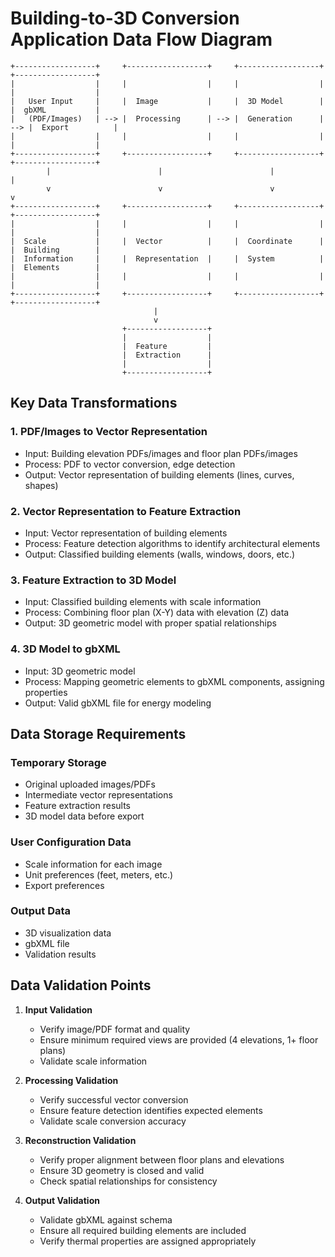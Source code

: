 # Building-to-3D Conversion Application Data Flow Diagram

```
+------------------+     +------------------+     +------------------+     +------------------+
|                  |     |                  |     |                  |     |                  |
|   User Input     |     |  Image           |     |  3D Model        |     |  gbXML           |
|   (PDF/Images)   | --> |  Processing      | --> |  Generation      | --> |  Export          |
|                  |     |                  |     |                  |     |                  |
+------------------+     +------------------+     +------------------+     +------------------+
        |                        |                        |                        |
        v                        v                        v                        v
+------------------+     +------------------+     +------------------+     +------------------+
|                  |     |                  |     |                  |     |                  |
|  Scale           |     |  Vector          |     |  Coordinate      |     |  Building        |
|  Information     |     |  Representation  |     |  System          |     |  Elements        |
|                  |     |                  |     |                  |     |                  |
+------------------+     +------------------+     +------------------+     +------------------+
                                |
                                v
                         +------------------+
                         |                  |
                         |  Feature         |
                         |  Extraction      |
                         |                  |
                         +------------------+
```

## Key Data Transformations

### 1. PDF/Images to Vector Representation
- Input: Building elevation PDFs/images and floor plan PDFs/images
- Process: PDF to vector conversion, edge detection
- Output: Vector representation of building elements (lines, curves, shapes)

### 2. Vector Representation to Feature Extraction
- Input: Vector representation of building elements
- Process: Feature detection algorithms to identify architectural elements
- Output: Classified building elements (walls, windows, doors, etc.)

### 3. Feature Extraction to 3D Model
- Input: Classified building elements with scale information
- Process: Combining floor plan (X-Y) data with elevation (Z) data
- Output: 3D geometric model with proper spatial relationships

### 4. 3D Model to gbXML
- Input: 3D geometric model
- Process: Mapping geometric elements to gbXML components, assigning properties
- Output: Valid gbXML file for energy modeling

## Data Storage Requirements

### Temporary Storage
- Original uploaded images/PDFs
- Intermediate vector representations
- Feature extraction results
- 3D model data before export

### User Configuration Data
- Scale information for each image
- Unit preferences (feet, meters, etc.)
- Export preferences

### Output Data
- 3D visualization data
- gbXML file
- Validation results

## Data Validation Points

1. **Input Validation**
   - Verify image/PDF format and quality
   - Ensure minimum required views are provided (4 elevations, 1+ floor plans)
   - Validate scale information

2. **Processing Validation**
   - Verify successful vector conversion
   - Ensure feature detection identifies expected elements
   - Validate scale conversion accuracy

3. **Reconstruction Validation**
   - Verify proper alignment between floor plans and elevations
   - Ensure 3D geometry is closed and valid
   - Check spatial relationships for consistency

4. **Output Validation**
   - Validate gbXML against schema
   - Ensure all required building elements are included
   - Verify thermal properties are assigned appropriately

